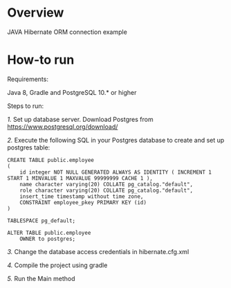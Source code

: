 Overview
========
JAVA Hibernate ORM connection example

How-to run
==========
Requirements:

Java 8,
Gradle and
PostgreSQL 10.* or higher

Steps to run:

_1._ Set up database server. Download Postgres from https://www.postgresql.org/download/

_2._ Execute the following SQL in your Postgres database to create and set up postgres table:
```
CREATE TABLE public.employee
(
    id integer NOT NULL GENERATED ALWAYS AS IDENTITY ( INCREMENT 1 START 1 MINVALUE 1 MAXVALUE 99999999 CACHE 1 ),
    name character varying(20) COLLATE pg_catalog."default",
    role character varying(20) COLLATE pg_catalog."default",
    insert_time timestamp without time zone,
    CONSTRAINT employee_pkey PRIMARY KEY (id)
)

TABLESPACE pg_default;

ALTER TABLE public.employee
    OWNER to postgres;
```

_3._ Change the database access credentials in hibernate.cfg.xml

_4._ Compile the project using gradle

_5._ Run the Main method

